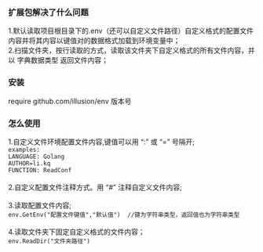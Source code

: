 ### 扩展包解决了什么问题 
1.默认读取项目根目录下的.env（还可以自定义文件路径）自定义格式的配置文件内容并将其内容以键值对的数据格式加载到环境变量中；\
2.扫描文件夹，按行读取的方式，读取该文件夹下自定义格式的所有文件内容，并以 字典数据类型 返回文件内容；

### 安装
require github.com/illusion/env 版本号

### 怎么使用
1.自定义文件环境配置文件内容,键值可以用 “:” 或 “=” 号隔开;\
`examples:` \
`LANGUAGE: Golang`\
`AUTHOR=li.kq`\
`FUNCTION: ReadConf`\
<br/>
2.自定义配置文件注释方式。用 “#” 注释自定义文件内容;\
<br/>
3.读取配置文件内容;\
`env.GetEnv("配置文件键值","默认值")  //键为字符串类型，返回值也为字符串类型`\
<br/>
4.读取文件夹下固定自定义格式的文件内容；\
`env.ReadDir("文件夹路径")` 
